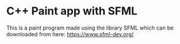 # C++ Paint app with SFML
This is a paint program made using the library SFML which can be downloaded from here:
https://www.sfml-dev.org/
